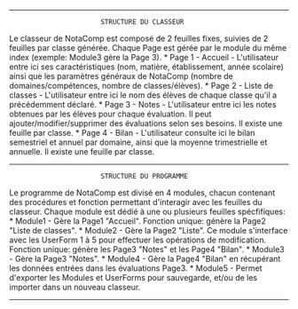

 *******************************************************************************

                           STRUCTURE DU CLASSEUR

   Le classeur de NotaComp est composé de 2 feuilles fixes, suivies de
   2 feuilles par classe générée. Chaque Page est gérée par le module du
   même index (exemple: Module3 gère la Page 3).
     * Page 1 - Accueil - L'utilisateur entre ici ses caractéristiques (nom,
       matière, établissement, année scolaire) ainsi que les paramètres généraux
       de NotaComp (nombre de domaines/compétences, nombre de classes/élèves).
     * Page 2 - Liste de classes - L'utilisateur entre ici le nom des élèves
       de chaque classe qu'il a précédemment déclaré.
     * Page 3 - Notes - L'utilisateur entre ici les notes obtenues par les élèves
       pour chaque évaluation. Il peut ajouter/modifier/supprimer des évaluations
       selon ses besoins. Il existe une feuille par classe.
     * Page 4 - Bilan - L'utilisateur consulte ici le bilan semestriel et
       annuel par domaine, ainsi que la moyenne trimestrielle et annuelle.
       Il existe une feuille par classe.

 *******************************************************************************

                           STRUCTURE DU PROGRAMME

   Le programme de NotaComp est divisé en 4 modules, chacun contenant
   des procédures et fonction permettant d'interagir avec les feuilles
   du classeur. Chaque module est dédié à une ou plusieurs feuilles
spécfifiques:
     * Module1 - Gère la Page1 "Accueil".
       Fonction unique: génère la Page2 "Liste de classes".
     * Module2 - Gère la Page2 "Liste". Ce module s'interface avec
       les UserForm 1 à 5 pour effectuer les opérations de modification.
       Fonction unique: génère les Page3 "Notes" et les Page4 "Bilan".
     * Module3 - Gère la Page3 "Notes".
     * Module4 - Gère la Page4 "Bilan" en récupérant les données entrées
       dans les évaluations Page3.
     * Module5 - Permet d'exporter les Modules et UserForms pour sauvegarde,
       et/ou de les importer dans un nouveau classeur.

 *******************************************************************************

